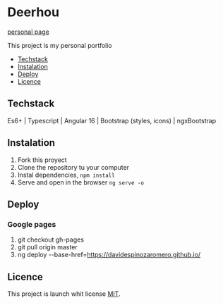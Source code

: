 # Deerhou

[personal page](https://davidespinozaromero.github.io)

This project is my personal portfolio

- [Techstack](#techstack)
- [Instalation](#instalation)
- [Deploy](#deploy)
- [Licence](#licence)
## Techstack
Es6+ | Typescript | Angular 16 | Bootstrap (styles, icons) | ngxBootstrap

## Instalation

1. Fork this proyect
2. Clone the repository tu your computer
3. Instal dependencies, `npm install`
4. Serve and open in the browser `ng serve -o`

## Deploy

### Google pages

1. git checkout gh-pages
2. git pull origin master
3. ng deploy --base-href=https://davidespinozaromero.github.io/

## Licence

This project is launch whit license [MIT](https://opensource.org/licenses/MIT).
